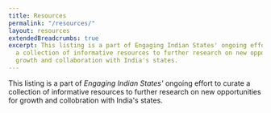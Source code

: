 ```yaml
---
title: Resources
permalink: "/resources/"
layout: resources
extendedBreadcrumbs: true
excerpt: This listing is a part of Engaging Indian States' ongoing effort to curate
  a collection of informative resources to further research on new opportunities for
  growth and collaboration with India's states.
---
```


This listing is a part of <em>Engaging Indian States'</em> ongoing effort to curate a collection of informative resources to further research on new opportunities for growth and collobration with India's states.